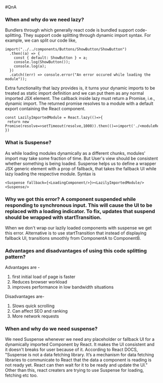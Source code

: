 #QnA

### When and why do we need lazy?

Bundlers through which generally react code is bundled support code-splitting. They support code splitting through dynamic import syntax. For example, we can split our code like,

```
import("../../components/Buttons/ShowButton/ShowButton")
  .then((a) => {
    const { default: ShowButton } = a;
    console.log(ShowButton());
    console.log(a);
  })
  .catch((err) => console.error("An error occured while loading the module"));
```

Extra functionality that lazy provides is, it turns your dynamic imports to be treated as static import definition and we can put them as any normal imported JSX element. The callback inside lazy must return a Promise, i.e., dynamic import. The returned promise resolves to a module with a default export containing the React component.

```
const LazilyImportedModule = React.lazy(()=>{
 return new Promise(resolve=>setTimeout(resolve,1000)).then(()=>import('./<moduleRelativePath>))
})
```

### What is Suspense?

As while loading modules dynamically as a different chunks, modules' import may take some fraction of time. But User's view should be consistent whether something is being loaded. Suspense helps us to define a wrapper JSX generic element with a prop of fallback, that takes the fallback UI while lazy loading the respective module.
Syntax is

```
<Suspense fallback={<LoadingComponent/>}><LazilyImportedModule/><Suspense/>
```

### Why we got this error? A component suspended while responding to synchronous input. This will cause the UI to be replaced with a loading indicator. To fix, updates that suspend should be wrapped with startTransition.

When we don't wrap our lazily loaded components with suspense we get this error. Alternative is to use startTransition that instead of displaying fallback UI, transitions smoothly from ComponentA to ComponentB.

### Advantages and disadvantages of using this code splitting pattern?

Advantages are -

1. first initial load of page is faster
2. Reduces browser workload
3. improves performance in low bandwidth situations

Disadvantages are-

1. Slows quick scrolling
2. Can affect SEO and ranking
3. More network requests

### When and why do we need suspense?

We need Suspense whenever we need any placeholder or fallback UI for a dynamically imported Component by React. It makes the UI consistent and it doesn't breaks for user because of it.
According to React DOCS,
"Suspense is not a data fetching library. It’s a mechanism for data fetching libraries to communicate to React that the data a component is reading is not ready yet. React can then wait for it to be ready and update the UI."
Other than this, react creaters are trying to use Suspense for loading, fetching etc too.
